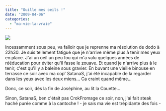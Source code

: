 ```yaml
---
title: "Ouille mes oeils !"
date: "2009-04-06"
categories: 
  - "ma-vie-la-vraie"
---
```


![](images/bT*xJmx*PTEyMzkwNDk*MzQ5NjgmcHQ9MTIzOTA*OTQzNzE*MCZwPTMwODM*MSZkPSZnPTEmdD*mbz*yMmE*NWEyZWE3ZmQ*ZDZhYjg2MzZhMWNkNzRiZjZlNA==.gif)

Incessamment sous peu, va falloir que je reprenne ma résolution de dodo à 22h30. Je suis tellement fatigué que je n'arrive même plus à tenir mes yeux en place. J'ai un oeil un peu fou qui m'a valu quelques années de rééducation pour éviter qu'il fasse le zouave. Et quand je n'arrive plus à le tenir, c'est qu'il y a baleine sous gravier. En buvant une vieille binouse en terrasse ce soir avec ma cop' SatanaS, j'ai été incapable de la regarder dans les yeux avec les deux miens... Ca craint quand même...

Donc, ce soir, dès la fin de Joséphine, au lit la Couette...

Sinon, SatanaS, ben c'était pas CrokFromage ce soir, non, j'ai fait steak haché purée comme à la cantoche ! - je sais ma vie est trépidante des fois -
